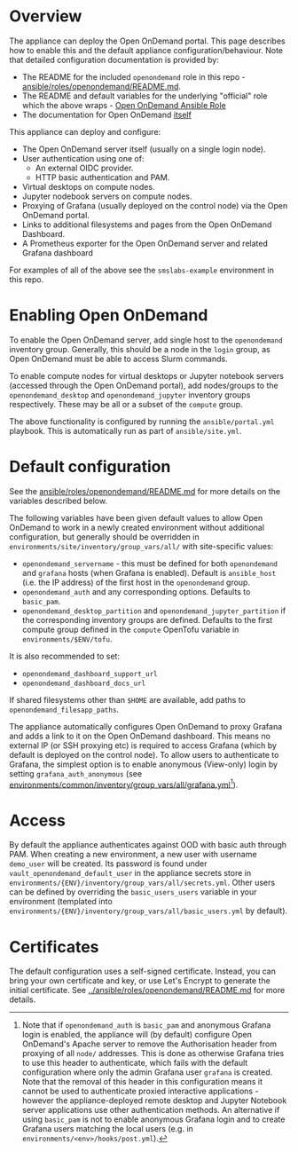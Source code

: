 # Overview

The appliance can deploy the Open OnDemand portal. This page describes how to enable this and the default appliance configuration/behaviour. Note that detailed configuration documentation is provided by:

- The README for the included `openondemand` role in this repo - [ansible/roles/openondemand/README.md](../ansible/roles/openondemand/README.md).
- The README and default variables for the underlying "official" role which the above wraps - [Open OnDemand Ansible Role](https://github.com/OSC/ood-ansible)
- The documentation for Open OnDemand [itself](https://osc.github.io/ood-documentation/latest/index.html)

This appliance can deploy and configure:
- The Open OnDemand server itself (usually on a single login node).
- User authentication using one of:
    - An external OIDC provider.
    - HTTP basic authentication and PAM.
- Virtual desktops on compute nodes.
- Jupyter nodebook servers on compute nodes.
- Proxying of Grafana (usually deployed on the control node) via the Open OnDemand portal.
- Links to additional filesystems and pages from the Open OnDemand Dashboard.
- A Prometheus exporter for the Open OnDemand server and related Grafana dashboard

For examples of all of the above see the `smslabs-example` environment in this repo.

# Enabling Open OnDemand
To enable the Open OnDemand server, add single host to the `openondemand` inventory group. Generally, this should be a node in the `login` group, as Open OnDemand must be able to access Slurm commands.

To enable compute nodes for virtual desktops or Jupyter notebook servers (accessed through the Open OnDemand portal), add nodes/groups to the `openondemand_desktop` and `openondemand_jupyter` inventory groups respectively. These may be all or a subset of the `compute` group.

The above functionality is configured by running the `ansible/portal.yml` playbook. This is automatically run as part of `ansible/site.yml`.

# Default configuration

See the [ansible/roles/openondemand/README.md](../ansible/roles/openondemand/README.md) for more details on the variables described below.

The following variables have been given default values to allow Open OnDemand to work in a newly created environment without additional configuration, but generally should be overridden in `environments/site/inventory/group_vars/all/` with site-specific values:
- `openondemand_servername` - this must be defined for both `openondemand` and `grafana` hosts (when Grafana is enabled). Default is `ansible_host` (i.e. the IP address) of the first host in the `openondemand` group.
- `openondemand_auth` and any corresponding options. Defaults to `basic_pam`.
- `openondemand_desktop_partition` and `openondemand_jupyter_partition` if the corresponding inventory groups are defined. Defaults to the first compute group defined in the `compute` OpenTofu variable in `environments/$ENV/tofu`.

It is also recommended to set:
- `openondemand_dashboard_support_url`
- `openondemand_dashboard_docs_url`

If shared filesystems other than `$HOME` are available, add paths to `openondemand_filesapp_paths`.

The appliance automatically configures Open OnDemand to proxy Grafana and adds a link to it on the Open OnDemand dashboard. This means no external IP (or SSH proxying etc) is required to access Grafana (which by default is deployed on the control node). To allow users to authenticate to Grafana, the simplest option is to enable anonymous (View-only) login by setting `grafana_auth_anonymous` (see [environments/common/inventory/group_vars/all/grafana.yml](../environments/common/inventory/group_vars/all/grafana.yml)[^1]).

[^1]: Note that if `openondemand_auth` is `basic_pam` and anonymous Grafana login is enabled, the appliance will (by default) configure Open OnDemand's Apache server to remove the Authorisation header from proxying of all `node/` addresses. This is done as otherwise Grafana tries to use this header to authenticate, which fails with the default configuration where only the admin Grafana user `grafana` is created. Note that the removal of this header in this configuration means it cannot be used to authenticate proxied interactive applications - however the appliance-deployed remote desktop and Jupyter Notebook server applications use other authentication methods. An alternative if using `basic_pam` is not to enable anonymous Grafana login and to create Grafana users matching the local users (e.g. in `environments/<env>/hooks/post.yml`).

# Access
By default the appliance authenticates against OOD with basic auth through PAM. When creating a new environment, a new user with username `demo_user` will be created. Its password is found under `vault_openondemand_default_user` in the appliance secrets store in `environments/{ENV}/inventory/group_vars/all/secrets.yml`. Other users can be defined by overriding the `basic_users_users` variable in your environment (templated into `environments/{ENV}/inventory/group_vars/all/basic_users.yml` by default).

# Certificates

The default configuration uses a self-signed certificate. Instead, you can bring your own certificate and key, or use Let's Encrypt to generate the initial certificate. See [../ansible/roles/openondemand/README.md](../ansible/roles/openondemand/README.md) for more details.
